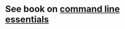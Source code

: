 # See book on [command line essentials](https://nowthistechnology.gitbooks.io/command-line-essentials)



